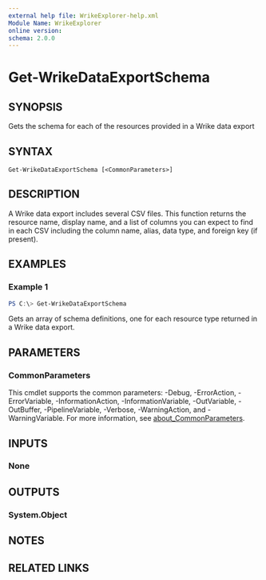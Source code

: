 ```yaml
---
external help file: WrikeExplorer-help.xml
Module Name: WrikeExplorer
online version:
schema: 2.0.0
---
```


# Get-WrikeDataExportSchema

## SYNOPSIS
Gets the schema for each of the resources provided in a Wrike data export

## SYNTAX

```
Get-WrikeDataExportSchema [<CommonParameters>]
```

## DESCRIPTION
A Wrike data export includes several CSV files. This function returns the resource name, display name, and a list of columns you can expect to find in each CSV including the column name, alias, data type, and foreign key (if present).

## EXAMPLES

### Example 1
```powershell
PS C:\> Get-WrikeDataExportSchema
```

Gets an array of schema definitions, one for each resource type returned in a Wrike data export.

## PARAMETERS

### CommonParameters
This cmdlet supports the common parameters: -Debug, -ErrorAction, -ErrorVariable, -InformationAction, -InformationVariable, -OutVariable, -OutBuffer, -PipelineVariable, -Verbose, -WarningAction, and -WarningVariable. For more information, see [about_CommonParameters](http://go.microsoft.com/fwlink/?LinkID=113216).

## INPUTS

### None

## OUTPUTS

### System.Object
## NOTES

## RELATED LINKS
